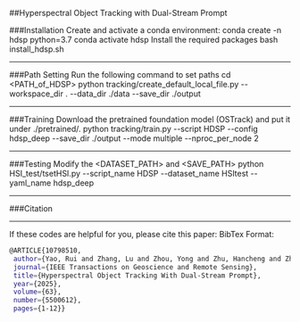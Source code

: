 ##Hyperspectral Object Tracking with Dual-Stream Prompt

###Installation
Create and activate a conda environment:
conda create -n hdsp python=3.7
conda activate hdsp
Install the required packages
bash install_hdsp.sh
***

###Path Setting
Run the following command to set paths
cd <PATH_of_HDSP>
python tracking/create_default_local_file.py --workspace_dir . --data_dir ./data --save_dir ./output
***

###Training
Download the pretrained foundation model (OSTrack) and put it under ./pretrained/.
python tracking/train.py --script HDSP --config hdsp_deep --save_dir ./output --mode multiple --nproc_per_node 2
***

###Testing
Modify the <DATASET_PATH> and <SAVE_PATH>
python HSI_test/tsetHSI.py  --script_name HDSP --dataset_name HSItest --yaml_name hdsp_deep
***

###Citation
***
If these codes are helpful for you, please cite this paper:
BibTex Format:
 ```bash
@ARTICLE{10798510,
  author={Yao, Rui and Zhang, Lu and Zhou, Yong and Zhu, Hancheng and Zhao, Jiaqi and Shao, Zhiwen},
  journal={IEEE Transactions on Geoscience and Remote Sensing}, 
  title={Hyperspectral Object Tracking With Dual-Stream Prompt}, 
  year={2025},
  volume={63},
  number={5500612},
  pages={1-12}}
 ```
